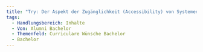 ```yaml
---
title: "Try: Der Aspekt der Zugänglichkeit (Accessibility) von Systemen sollte zumindest als Teil eines Moduls thematisiert werden. Da das Thema auf Grund der gesetzlicher Änderungen durch den European Accessibility Act in den kommenden Jahren an Relevanz gewinnen wird."
tags:
  - Handlungsbereich: Inhalte
  - Von: Alumni Bachelor
  - Themenfeld: Curriculare Wünsche Bachelor
  - Bachelor
---
```

